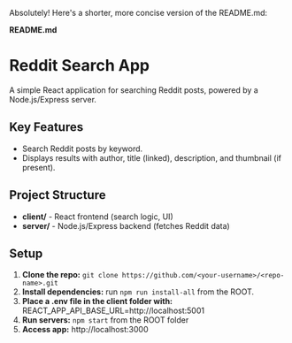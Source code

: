Absolutely! Here's a shorter, more concise version of the README.md:

**README.md**

# Reddit Search App

A simple React application for searching Reddit posts, powered by a Node.js/Express server.

## Key Features

* Search Reddit posts by keyword.
* Displays results with author, title (linked), description, and thumbnail (if present).

## Project Structure

* **client/** - React frontend (search logic, UI)
* **server/** - Node.js/Express backend (fetches Reddit data)

## Setup

1. **Clone the repo:** `git clone https://github.com/<your-username>/<repo-name>.git`
2. **Install dependencies:** run `npm run install-all` from the ROOT.
2. **Place a .env file in the client folder with:** REACT_APP_API_BASE_URL=http://localhost:5001
3. **Run servers:** `npm start` from the ROOT folder
4. **Access app:** http://localhost:3000
